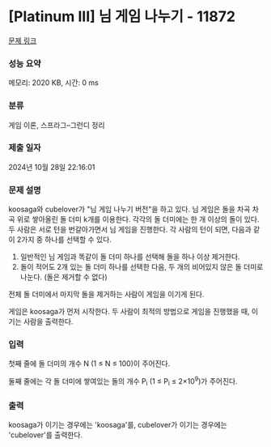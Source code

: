 # [Platinum III] 님 게임 나누기 - 11872 

[문제 링크](https://www.acmicpc.net/problem/11872) 

### 성능 요약

메모리: 2020 KB, 시간: 0 ms

### 분류

게임 이론, 스프라그–그런디 정리

### 제출 일자

2024년 10월 28일 22:16:01

### 문제 설명

<p>koosaga와 cubelover가 "님 게임 나누기 버전"을 하고 있다. 님 게임은 돌을 차곡 차곡 위로 쌓아올린 돌 더미 k개를 이용한다. 각각의 돌 더미에는 한 개 이상의 돌이 있다. 두 사람은 서로 턴을 번갈아가면서 님 게임을 진행한다. 각 사람의 턴이 되면, 다음과 같이 2가지 중 하나를 선택할 수 있다.</p>

<ol>
	<li>일반적인 님 게임과 똑같이 돌 더미 하나를 선택해 돌을 하나 이상 제거한다.</li>
	<li>돌이 적어도 2개 있는 돌 더미 하나를 선택한 다음, 두 개의 비어있지 않은 돌 더미로 나눈다. (돌은 제거할 수 없다)</li>
</ol>

<p>전체 돌 더미에서 마지막 돌을 제거하는 사람이 게임을 이기게 된다. </p>

<p>게임은 koosaga가 먼저 시작한다. 두 사람이 최적의 방법으로 게임을 진행했을 때, 이기는 사람을 출력한다.</p>

### 입력 

 <p>첫째 줄에 돌 더미의 개수 N (1 ≤ N ≤ 100)이 주어진다.</p>

<p>둘째 줄에는 각 돌 더미에 쌓여있는 돌의 개수 P<sub>i</sub> (1 ≤ P<sub>i</sub> ≤ 2×10<sup>9</sup>)가 주어진다.</p>

### 출력 

 <p>koosaga가 이기는 경우에는 'koosaga'를, cubelover가 이기는 경우에는 'cubelover'를 출력한다.</p>


